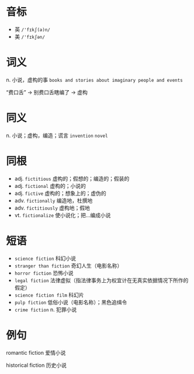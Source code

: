 # 音标

- 英 `/'fɪkʃ(ə)n/`
- 美 `/'fɪkʃən/`

# 词义

n. 小说，虚构的事
`books and stories about imaginary people and events`



“费口舌” → 别费口舌瞎编了 → 虚构

# 同义

n. 小说；虚构，编造；谎言
`invention` `novel`

# 同根

- adj. `fictitious` 虚构的；假想的；编造的；假装的
- adj. `fictional` 虚构的；小说的
- adj. `fictive` 虚构的；想象上的；虚伪的
- adv. `fictionally` 编造地，杜撰地
- adv. `fictitiously` 虚构地；假地
- vt. `fictionalize` 使小说化；把…编成小说

# 短语

- `science fiction` 科幻小说
- `stranger than fiction` 奇幻人生（电影名称）
- `horror fiction` 恐怖小说
- `legal fiction` 法律虚拟（指法律事务上为权宜计在无真实依据情况下所作的假定）
- `science fiction film` 科幻片
- `pulp fiction` 低俗小说（电影名称）；黑色追缉令
- `crime fiction` n. 犯罪小说

# 例句

romantic fiction
爱情小说

historical fiction
历史小说


